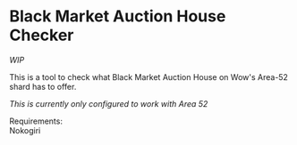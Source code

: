 # Black Market Auction House Checker
_WIP_

This is a tool to check what Black Market Auction House on Wow's Area-52 shard has to offer.

_This is currently only configured to work with Area 52_

Requirements:  
Nokogiri
